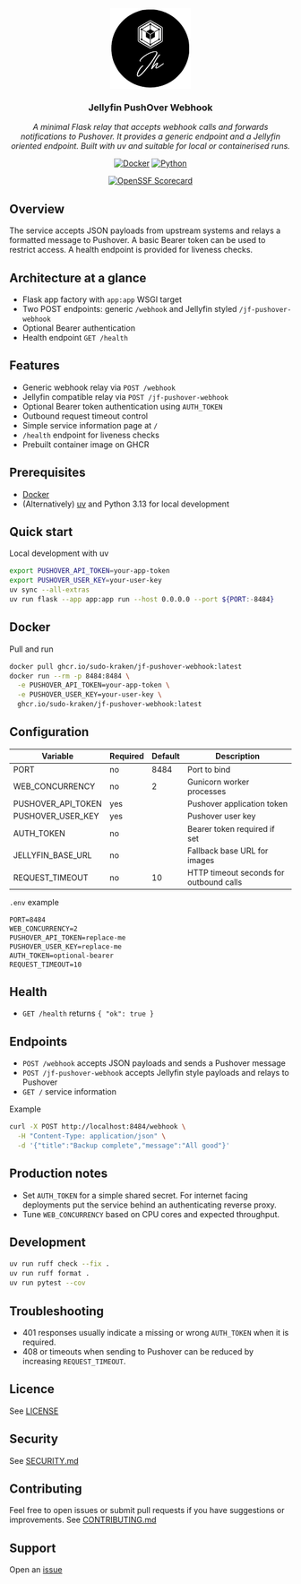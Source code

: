 <div align="center">
<img src="https://raw.githubusercontent.com/sudo-kraken//jf-pushover-webhook/main/docs/assets/logo.png" align="center" width="144px" height="144px"/>

### Jellyfin PushOver Webhook

_A minimal Flask relay that accepts webhook calls and forwards notifications to Pushover. It provides a generic endpoint and a Jellyfin oriented endpoint. Built with uv and suitable for local or containerised runs._

</div>

<div align="center">

[![Docker](https://img.shields.io/github/v/tag/sudo-kraken/jf-pushover-webhook?label=docker&logo=docker&style=for-the-badge)](https://github.com/sudo-kraken//jf-pushover-webhook/pkgs/container//jf-pushover-webhook) [![Python](https://img.shields.io/python/required-version-toml?tomlFilePath=https%3A%2F%2Fraw.githubusercontent.com%2Fsudo-kraken%2F/jf-pushover-webhook%2Fmain%2Fpyproject.toml&logo=python&logoColor=yellow&color=3776AB&style=for-the-badge)](https://github.com/sudo-kraken/jf-pushover-webhook/blob/main/pyproject.toml)
</div>

<div align="center">

[![OpenSSF Scorecard](https://img.shields.io/ossf-scorecard/github.com/sudo-kraken/jf-pushover-webhook?label=openssf%20scorecard&style=for-the-badge)](https://scorecard.dev/viewer/?uri=github.com/sudo-kraken/jf-pushover-webhook)

</div>

## Overview

The service accepts JSON payloads from upstream systems and relays a formatted message to Pushover. A basic Bearer token can be used to restrict access. A health endpoint is provided for liveness checks.

## Architecture at a glance

- Flask app factory with `app:app` WSGI target
- Two POST endpoints: generic `/webhook` and Jellyfin styled `/jf-pushover-webhook`
- Optional Bearer authentication
- Health endpoint `GET /health`

## Features

- Generic webhook relay via `POST /webhook`
- Jellyfin compatible relay via `POST /jf-pushover-webhook`
- Optional Bearer token authentication using `AUTH_TOKEN`
- Outbound request timeout control
- Simple service information page at `/`
- `/health` endpoint for liveness checks
- Prebuilt container image on GHCR

## Prerequisites

- [Docker](https://www.docker.com/)
- (Alternatively) [uv](https://docs.astral.sh/uv/) and Python 3.13 for local development

## Quick start

Local development with uv

```bash
export PUSHOVER_API_TOKEN=your-app-token
export PUSHOVER_USER_KEY=your-user-key
uv sync --all-extras
uv run flask --app app:app run --host 0.0.0.0 --port ${PORT:-8484}
```

## Docker

Pull and run

```bash
docker pull ghcr.io/sudo-kraken/jf-pushover-webhook:latest
docker run --rm -p 8484:8484 \
  -e PUSHOVER_API_TOKEN=your-app-token \
  -e PUSHOVER_USER_KEY=your-user-key \
  ghcr.io/sudo-kraken/jf-pushover-webhook:latest
```

## Configuration

| Variable | Required | Default | Description |
|----------|----------|---------|-------------|
| PORT | no | 8484 | Port to bind |
| WEB_CONCURRENCY | no | 2 | Gunicorn worker processes |
| PUSHOVER_API_TOKEN | yes |  | Pushover application token |
| PUSHOVER_USER_KEY | yes |  | Pushover user key |
| AUTH_TOKEN | no |  | Bearer token required if set |
| JELLYFIN_BASE_URL | no |  | Fallback base URL for images |
| REQUEST_TIMEOUT | no | 10 | HTTP timeout seconds for outbound calls |

`.env` example

```dotenv
PORT=8484
WEB_CONCURRENCY=2
PUSHOVER_API_TOKEN=replace-me
PUSHOVER_USER_KEY=replace-me
AUTH_TOKEN=optional-bearer
REQUEST_TIMEOUT=10
```

## Health

- `GET /health` returns `{ "ok": true }`

## Endpoints

- `POST /webhook` accepts JSON payloads and sends a Pushover message
- `POST /jf-pushover-webhook` accepts Jellyfin style payloads and relays to Pushover
- `GET /` service information

Example

```bash
curl -X POST http://localhost:8484/webhook \
  -H "Content-Type: application/json" \
  -d '{"title":"Backup complete","message":"All good"}'
```

## Production notes

- Set `AUTH_TOKEN` for a simple shared secret. For internet facing deployments put the service behind an authenticating reverse proxy.
- Tune `WEB_CONCURRENCY` based on CPU cores and expected throughput.

## Development

```bash
uv run ruff check --fix .
uv run ruff format .
uv run pytest --cov
```

## Troubleshooting

- 401 responses usually indicate a missing or wrong `AUTH_TOKEN` when it is required.
- 408 or timeouts when sending to Pushover can be reduced by increasing `REQUEST_TIMEOUT`.

## Licence
See [LICENSE](LICENSE)

## Security
See [SECURITY.md](SECURITY.md)

## Contributing
Feel free to open issues or submit pull requests if you have suggestions or improvements.
See [CONTRIBUTING.md](CONTRIBUTING.md)

## Support
Open an [issue](/../../issues)
